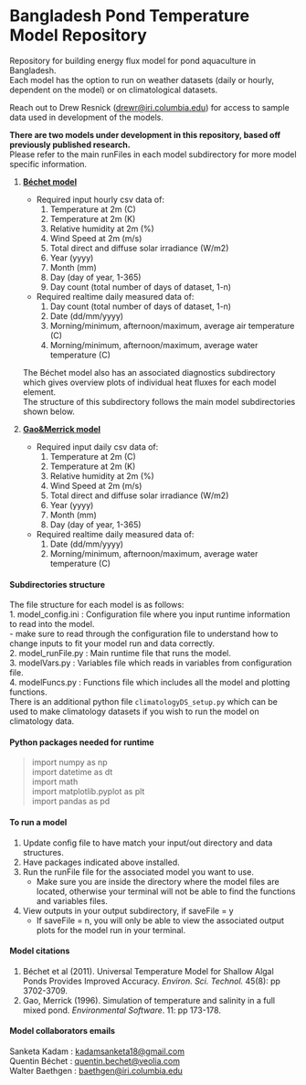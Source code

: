 # Bangladesh Pond Temperature Model Repository
Repository for building energy flux model for pond aquaculture in Bangladesh.  
Each model has the option to run on weather datasets (daily or hourly, dependent on the model) or on climatological datasets.

Reach out to Drew Resnick (drewr@iri.columbia.edu) for access to sample data used in development of the models.


**There are two models under development in this repository, based off previously published research.**  
Please refer to the main runFiles in each model subdirectory for more model specific information.  

1. [**Béchet model**](https://pubs.acs.org/doi/abs/10.1021/es1040706?casa_token=ESVwMRuKWPcAAAAA:HW2Sep8goMov3i3losRrXzoIGboixMLpDiK4P8XxgKxK1asz4I_xuzJ0tKGTFrIVi4oJjamJCc3QAA)  
    - Required input hourly csv data of:  
        1. Temperature at 2m (C)  
        2. Temperature at 2m (K)  
        3. Relative humidity at 2m (%)  
        4. Wind Speed at 2m (m/s)  
        5. Total direct and diffuse solar irradiance (W/m2)  
        6. Year (yyyy)  
        7. Month (mm)  
        8. Day (day of year, 1-365)  
        9. Day count (total number of days of dataset, 1-n)  
    - Required realtime daily measured data of:  
        1. Day count (total number of days of dataset, 1-n)  
        2. Date (dd/mm/yyyy)  
        3. Morning/minimum, afternoon/maximum, average air temperature (C)  
        4. Morning/minimum, afternoon/maximum, average water temperature (C)  
        
    The Béchet model also has an associated diagnostics subdirectory which gives overview plots of individual heat fluxes for each model element.  
    The structure of this subdirectory follows the main model subdirectories shown below.  

2. [**Gao&Merrick model**](https://www.semanticscholar.org/paper/Simulation-of-temperature-and-salinity-in-a-fully-Gao-Merrick/e062ad4f52f4eed06c57285d871e8b8f2257b57d)  
    - Required input daily csv data of:  
        1. Temperature at 2m (C)  
        2. Temperature at 2m (K)  
        3. Relative humidity at 2m (%)  
        4. Wind Speed at 2m (m/s)  
        5. Total direct and diffuse solar irradiance (W/m2)  
        6. Year (yyyy)  
        7. Month (mm)  
        8. Day (day of year, 1-365)  
    - Required realtime daily measured data of:  
        1. Date (dd/mm/yyyy)  
        2. Morning/minimum, afternoon/maximum, average water temperature (C)  



#### Subdirectories structure  
The file structure for each model is as follows:  
    1. model_config.ini : Configuration file where you input runtime information to read into the model.  
        - make sure to read through the configuration file to understand how to change inputs to fit 
          your model run and data correctly.  
    2. model_runFile.py : Main runtime file that runs the model.  
    3. modelVars.py : Variables file which reads in variables from configuration file.  
    4. modelFuncs.py : Functions file which includes all the model and plotting functions.  
There is an additional python file `climatologyDS_setup.py` which can be used to make climatology datasets if you wish to run the model on climatology data.


#### Python packages needed for runtime  
> import numpy as np  
> import datetime as dt  
> import math  
> import matplotlib.pyplot as plt  
> import pandas as pd  



#### To run a model  
1. Update config file to have match your input/out directory and data structures.
3. Have packages indicated above installed.
4. Run the runFile file for the associated model you want to use.
    - Make sure you are inside the directory where the model files are located, 
      otherwise your terminal will not be able to find the functions and variables files.
5. View outputs in your output subdirectory, if saveFile = y 
    - If saveFile = n, you will only be able to view the associated output plots for the model run in your terminal.  



#### Model citations  
1. Béchet et al (2011). Universal Temperature Model for Shallow Algal Ponds Provides Improved Accuracy. *Environ. Sci. Technol.* 45(8): pp 3702-3709.  
2. Gao, Merrick (1996). Simulation of temperature and salinity in a full mixed pond. *Environmental Software*. 11: pp 173-178.  



#### Model collaborators emails  
Sanketa Kadam : kadamsanketa18@gmail.com  
Quentin Béchet : quentin.bechet@veolia.com   
Walter Baethgen : baethgen@iri.columbia.edu  
